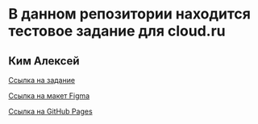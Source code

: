 # В данном репозитории находится тестовое задание для cloud.ru 
## Ким Алексей

[Ссылка на задание](https://github.com/FrontCloudCamp/test-assignment)

[Ссылка на макет Figma](https://www.figma.com/file/rzIp6awR6dGFVrcxcCEwzD/FrontCloudCamp?type=design&node-id=1-43118&t=Ff5oD6m4OcF0o2IV-0)

[Ссылка на GitHub Pages](https://desswell.github.io/)

